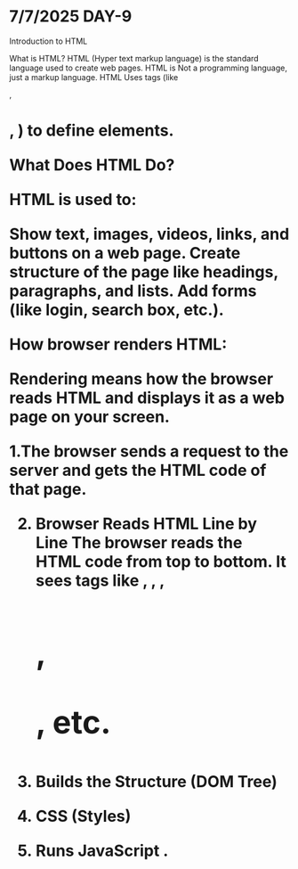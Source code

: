 # 7/7/2025 DAY-9

Introduction to HTML

What is HTML?
HTML (Hyper text markup language) is the standard language used to create web  pages.
 HTML is Not a programming language, just a markup language. HTML Uses tags (like <p>, <h1>, <img>) to define elements.
 
 What Does HTML Do?

HTML is used to:

Show text, images, videos, links, and buttons on a web page.
Create structure of the page like headings, paragraphs, and lists.
Add forms (like login, search box, etc.).

How browser renders HTML:

Rendering means how the browser reads HTML and displays it as a web page on your screen. 

1.The browser sends a request to the server and gets the HTML code of that page.

2. Browser Reads HTML Line by Line
The browser reads the HTML code from top to bottom.
It sees tags like <html>, <head>, <body>, <h1>, <p>, etc.

3. Builds the Structure (DOM Tree)

4. CSS (Styles)

5. Runs JavaScript .





 

 

